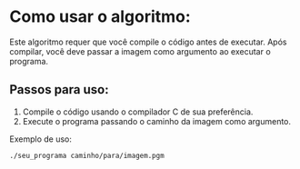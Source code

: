 # Como usar o algoritmo:

Este algoritmo requer que você compile o código antes de executar. Após compilar, você deve passar a imagem como argumento ao executar o programa.

## Passos para uso:

1. Compile o código usando o compilador C de sua preferência.
2. Execute o programa passando o caminho da imagem como argumento.

Exemplo de uso:
```bash
./seu_programa caminho/para/imagem.pgm
```



